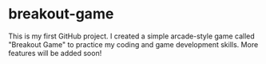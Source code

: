 # breakout-game
This is my first GitHub project. I created a simple arcade-style game called "Breakout Game" to practice my coding and game development skills. More features will be added soon!
